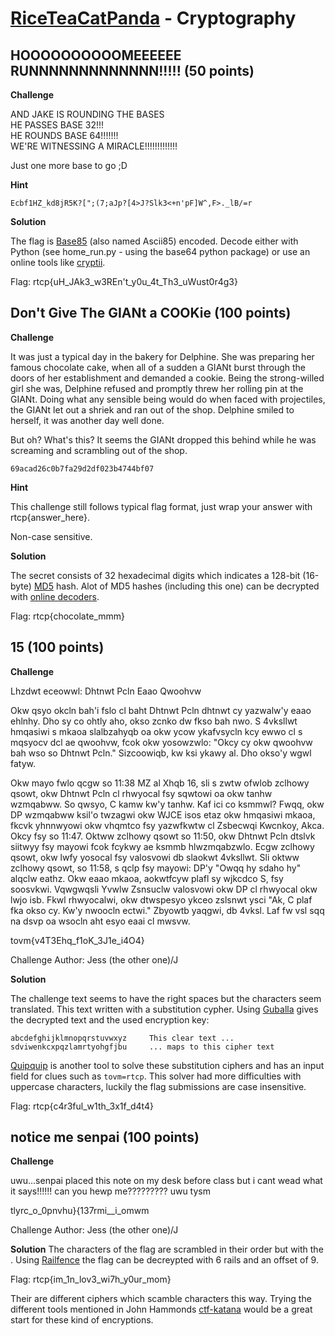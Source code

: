 [RiceTeaCatPanda](https://riceteacatpanda.wtf/challenges) - Cryptography
===============

HOOOOOOOOOOMEEEEEE RUNNNNNNNNNNNNN!!!!! (50 points)
-----------------------

**Challenge**

AND JAKE IS ROUNDING THE BASES \
HE PASSES BASE 32!!! \
HE ROUNDS BASE 64!!!!!!! \
WE'RE WITNESSING A MIRACLE!!!!!!!!!!!!!

Just one more base to go ;D

**Hint**

```
Ecbf1HZ_kd8jR5K?[";(7;aJp?[4>J?Slk3<+n'pF]W^,F>._lB/=r
```

**Solution**

The flag is [Base85](https://en.wikipedia.org/wiki/Ascii85) (also named Ascii85) encoded. 
Decode either with Python (see home_run.py - using the base64 python package) or use an online tools like [cryptii](https://cryptii.com/).

Flag: rtcp{uH_JAk3_w3REn't_y0u_4t_Th3_uWust0r4g3}

Don't Give The GIANt a COOKie (100 points)
-----------------------

**Challenge**

It was just a typical day in the bakery for Delphine. She was preparing her famous chocolate cake, when all of a sudden a GIANt burst through the doors of her establishment and demanded a cookie. Being the strong-willed girl she was, Delphine refused and promptly threw her rolling pin at the GIANt. Doing what any sensible being would do when faced with projectiles, the GIANt let out a shriek and ran out of the shop. Delphine smiled to herself, it was another day well done.

But oh? What's this? It seems the GIANt dropped this behind while he was screaming and scrambling out of the shop.

```
69acad26c0b7fa29d2df023b4744bf07
```

**Hint**

This challenge still follows typical flag format, just wrap your answer with rtcp{answer_here}.

Non-case sensitive.

**Solution**

The secret consists of 32 hexadecimal digits which indicates a 128-bit (16-byte) [MD5](https://en.wikipedia.org/wiki/MD5) hash. Alot of MD5 hashes (including this one) can be decrypted with [online decoders](https://www.md5online.org/md5-decrypt.html). 


Flag: rtcp{chocolate_mmm}

15 (100 points)
--------------------------

**Challenge**

Lhzdwt eceowwl: Dhtnwt Pcln Eaao Qwoohvw

Okw qsyo okcln bah'i fslo cl baht Dhtnwt Pcln dhtnwt cy yazwalw'y eaao ehlnhy. Dho sy co ohtly aho, okso zcnko dw fkso bah nwo. S 4vksllwt hmqasiwi s mkaoa slalbzahyqb oa okw ycow ykafvsycln kcy ewwo cl s mqsyocv dcl ae qwoohvw, fcok okw yosowzwlo: "Okcy cy okw qwoohvw bah wso so Dhtnwt Pcln." Sizcoowiqb, kw ksi ykawy al. Dho okso'y wgwl fatyw.

Okw mayo fwlo qcgw so 11:38 MZ al Xhqb 16, sli s zwtw ofwlob zclhowy qsowt, okw Dhtnwt Pcln cl rhwyocal fsy sqwtowi oa okw tanhw wzmqabww. So qwsyo, C kamw kw'y tanhw. Kaf ici co ksmmwl? Fwqq, okw DP wzmqabww ksil'o twzagwi okw WJCE isos etaz okw hmqasiwi mkaoa, fkcvk yhnnwyowi okw vhqmtco fsy yazwfkwtw cl Zsbecwqi Kwcnkoy, Akca. Okcy fsy so 11:47. Oktww zclhowy qsowt so 11:50, okw Dhtnwt Pcln dtslvk siitwyy fsy mayowi fcok fcykwy ae ksmmb hlwzmqabzwlo. Ecgw zclhowy qsowt, okw lwfy yosocal fsy valosvowi db slaokwt 4vksllwt. Sli oktww zclhowy qsowt, so 11:58, s qclp fsy mayowi: DP'y "Owqq hy sdaho hy" alqclw eathz. Okw eaao mkaoa, aokwtfcyw plafl sy wjkcdco S, fsy soosvkwi. Vqwgwqsli Yvwlw Zsnsuclw valosvowi okw DP cl rhwyocal okw lwjo isb. Fkwl rhwyocalwi, okw dtwspesyo ykceo zslsnwt ysci "Ak, C plaf fka okso cy. Kw'y nwoocln ectwi." Zbyowtb yaqgwi, db 4vksl. Laf fw vsl sqq na dsvp oa wsocln aht esyo eaai cl mwsvw.

tovm{v4T3Ehq_f1oK_3J1e_i4O4}

Challenge Author: Jess (the other one)/J

**Solution**

The challenge text seems to have the right spaces but the characters seem translated. This text written with a substitution cypher. Using [Guballa](https://www.guballa.de/substitution-solver) gives the decrypted text and the used encryption key:

```
abcdefghijklmnopqrstuvwxyz     This clear text ...
sdviwenkcxpqzlamrtyohgfjbu     ... maps to this cipher text
```

[Quipquip](https://quipqiup.com/) is another tool to solve these substitution ciphers and has an input field for clues such as `tovm=rtcp`. This solver had more difficulties with uppercase characters, luckily the flag submissions are case insensitive.

Flag: rtcp{c4r3ful_w1th_3x1f_d4t4}

notice me senpai (100 points)
---------------------------

**Challenge**

uwu...senpai placed this note on my desk before class but i cant wead what it says!!!!!! can you hewp me????????? uwu tysm

tlyrc_o_0pnvhu}{137rmi__i_omwm

Challenge Author: Jess (the other one)/J

**Solution**
The characters of the flag are scrambled in their order but with the . Using [Railfence]('http://rumkin.com/tools/cipher/railfence.php') the flag can be decreypted with 6 rails and an offset of 9. 

Flag: rtcp{im_1n_lov3_wi7h_y0ur_mom}

Their are different ciphers which scamble characters this way. Trying the different tools mentioned in John Hammonds [ctf-katana](http://rumkin.com/tools/cipher/railfence.php) would be a great start for these kind of encryptions.

